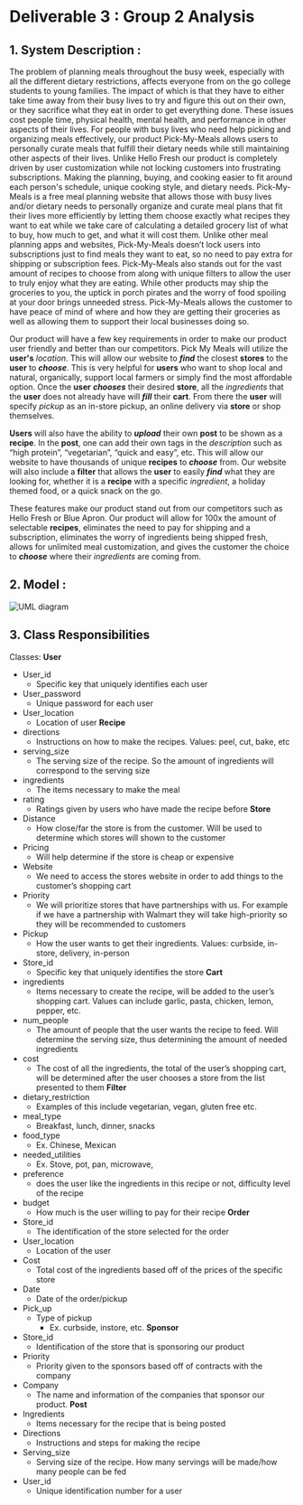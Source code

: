 # Deliverable 3 : Group 2 Analysis

## 1. System Description : 

The problem of planning meals throughout the busy week, especially with all the different dietary restrictions, affects everyone from on the go college students to young families. The impact of which is that they have to either take time away from their busy lives to try and figure this out on their own, or they sacrifice what they eat in order to get everything done. These issues cost people time, physical health, mental health, and performance in other aspects of their lives. For people with busy lives who need help picking and organizing meals effectively, our product Pick-My-Meals allows users to personally curate meals that fulfill their dietary needs while still maintaining other aspects of their lives. Unlike Hello Fresh our product is completely driven by user customization while not locking customers into frustrating subscriptions. Making the planning, buying, and cooking easier to fit around each person's schedule, unique cooking style, and dietary needs. Pick-My-Meals is a free meal planning website that allows those with busy lives and/or dietary needs to personally organize and curate meal plans that fit their lives more efficiently by letting them choose exactly what recipes they want to eat while we take care of calculating a detailed grocery list of what to buy, how much to get, and what it will cost them. Unlike other meal planning apps and websites, Pick-My-Meals doesn’t lock users into subscriptions just to find meals they want to eat, so no need to pay extra for shipping or subscription fees. Pick-My-Meals also stands out for the vast amount of recipes to choose from along with unique filters to allow the user to truly enjoy what they are eating. While other products may ship the groceries to you, the uptick in porch pirates and the worry of food spoiling at your door brings unneeded stress. Pick-My-Meals allows the customer to have peace of mind of where and how they are getting their groceries as well as allowing them to support their local businesses doing so. 

Our product will have a few key requirements in order to make our product user friendly and better than our competitors. Pick My Meals will utilize the **user's** *location*. This will allow our website to ***find*** the closest **stores** to the **user** to ***choose***. This is very helpful for **users** who want to shop local and natural, organically, support local farmers or simply find the most affordable option. Once the **user** ***chooses*** their desired **store**, all the *ingredients* that the **user** does not already have will ***fill*** their **cart**. From there the **user** will specify *pickup* as an in-store pickup, an online delivery via **store** or shop themselves.

**Users** will also have the ability to ***upload*** their own **post** to be shown as a **recipe**. In the **post**, one can add their own tags in the *description* such as “high protein”, “vegetarian”, “quick and easy”, etc. This will allow our website to have thousands of unique **recipes** to ***choose*** from. Our website will also include a **filter** that allows the **user** to easily ***find*** what they are looking for, whether it is a **recipe** with a specific *ingredient*, a holiday themed food, or a quick snack on the go.

These features make our product stand out from our competitors such as Hello Fresh or Blue Apron. Our product will allow for 100x the amount of selectable **recipes**, eliminates the need to pay for shipping and a subscription, eliminates the worry of ingredients being shipped fresh, allows for unlimited meal customization, and gives the customer the choice to ***choose*** where their *ingredients* are coming from. 

## 2. Model :

![UML diagram](https://github.com/caiton1/CS386-Meal-Creation-App-WIP-/blob/dev/Deliverables/Deliverable3/uml_diagram_cs386.drawio.png)

## 3. Class Responsibilities

Classes: 
**User**
- User_id
    * Specific key that uniquely identifies each user
- User_password
    * Unique password for each user
- User_location
    * Location of user
**Recipe**
- directions
    * Instructions on how to make the recipes. Values: peel, cut, bake, etc
- serving_size
    * The serving size of the recipe. So the amount of ingredients will correspond  to the serving size
- ingredients
    * The items necessary to make the meal
- rating
    * Ratings given by users who have made the recipe before
**Store** 
- Distance
    * How close/far the store is from the customer. Will be used to determine which stores will shown to the customer
- Pricing
    * Will help determine if the store is cheap or expensive
- Website
    * We need to access the stores website in order to add things to the customer’s shopping cart
- Priority
    * We will prioritize stores that have partnerships with us. For example if we have a partnership with Walmart they will take high-priority so they will be recommended to customers
- Pickup
    * How the user wants to get their ingredients. Values: curbside, in-store, delivery, in-person
- Store_id
    * Specific key that uniquely identifies the store
**Cart**
- ingredients
    * Items necessary to create the recipe, will be added to the user’s shopping cart. Values can include garlic, pasta, chicken, lemon, pepper, etc.
- num_people
    * The amount of people that the user wants the recipe to feed. Will determine the serving size, thus determining the amount of needed ingredients
- cost
    * The cost of all the ingredients, the total of the user’s shopping cart, will be determined after the user chooses a store from the list presented to them 
**Filter**
- dietary_restriction
    * Examples of this include vegetarian, vegan, gluten free etc. 
- meal_type
    * Breakfast, lunch, dinner, snacks
- food_type
    * Ex. Chinese, Mexican
- needed_utilities
    * Ex. Stove, pot, pan, microwave, 
- preference
    * does the user like the ingredients in this recipe or not, difficulty level of the recipe
- budget
    * How much is the user willing to pay for their recipe
**Order**
- Store_id
    * The identification of the store selected for the order
- User_location
    * Location of the user
- Cost
    * Total cost of the ingredients based off of the prices of the specific store
- Date
    * Date of the order/pickup
- Pick_up
    * Type of pickup
        * Ex. curbside, instore, etc.
**Sponsor**
- Store_id
    * Identification of the store that is sponsoring our product
- Priority
    * Priority given to the sponsors based off of contracts with the company
- Company
    * The name and information of the companies that sponsor our product.
**Post**
- Ingredients
    * Items necessary for the recipe that is being posted
- Directions
    * Instructions and steps for making the recipe
- Serving_size
    * Serving size of the recipe. How many servings will be made/how many people can be fed
- User_id
    * Unique identification number for a user

